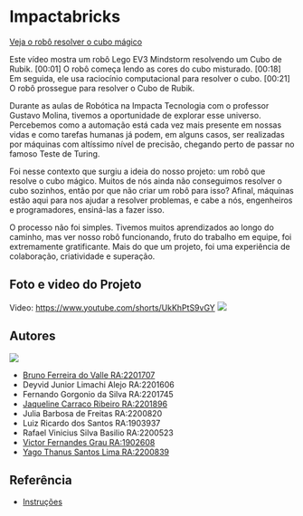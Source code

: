# Impactabricks

[Veja o robô resolver o cubo mágico](https://youtube.com/shorts/UkKhPtS9vGY?feature=shared)

Este vídeo mostra um robô Lego EV3 Mindstorm resolvendo um Cubo de Rubik. [00:01] O robô começa lendo as cores do cubo misturado. [00:18] Em seguida, ele usa raciocínio computacional para resolver o cubo. [00:21] O robô prossegue para resolver o Cubo de Rubik.

Durante as aulas de Robótica na Impacta Tecnologia com o professor Gustavo Molina, tivemos a oportunidade de explorar esse universo. Percebemos como a automação está cada vez mais presente em nossas vidas e como tarefas humanas já podem, em alguns casos, ser realizadas por máquinas com altíssimo nível de precisão, chegando perto de passar no famoso Teste de Turing.

Foi nesse contexto que surgiu a ideia do nosso projeto: um robô que resolve o cubo mágico. Muitos de nós ainda não conseguimos resolver o cubo sozinhos, então por que não criar um robô para isso? Afinal, máquinas estão aqui para nos ajudar a resolver problemas, e cabe a nós, engenheiros e programadores, ensiná-las a fazer isso.

O processo não foi simples. Tivemos muitos aprendizados ao longo do caminho, mas ver nosso robô funcionando, fruto do trabalho em equipe, foi extremamente gratificante. Mais do que um projeto, foi uma experiência de colaboração, criatividade e superação.

## Foto e video do Projeto ##
Video: https://www.youtube.com/shorts/UkKhPtS9vGY
![](https://media.licdn.com/dms/image/v2/D4D22AQEYlPp_9Nhmog/feedshare-shrink_1280/B4DZa6MUS7GYAk-/0/1746880514938?e=1750896000&v=beta&t=G4MwCrNA-pAxuPd0sLkwFsGZzeyrXzQlL-gwUuaJONY)

## Autores

![](https://media.licdn.com/dms/image/v2/D4D22AQE1en7PPnX1FQ/feedshare-shrink_800/B4DZa6MUTHGwAg-/0/1746880517115?e=1749686400&v=beta&t=c_g0YSWy61JVM5uxnjG8MsnrnQAfTu-lDXaPoHr26EE)

- [Bruno Ferreira do Valle RA:2201707](https://github.com/BruValle)
- Deyvid Junior Limachi Alejo RA:2201606
- Fernando Gorgonio da Silva RA:2201745
- [Jaqueline Carraco Ribeiro RA:2201896](https://github.com/jaqlineribeiro)
- Julia Barbosa de Freitas RA:2200820
- Luiz Ricardo dos Santos RA:1903937
- Rafael Vinicius Silva Basilio RA:2200523
- [Victor Fernandes Grau RA:1902608](https://github.com/Victor-Fernandes-Grau)
- [Yago Thanus Santos Lima RA:2200839](https://github.com/yhanusleverage)

## Referência

- [Instruções](https://mindcuber.com/mindcub3r/mindcub3r.html)
